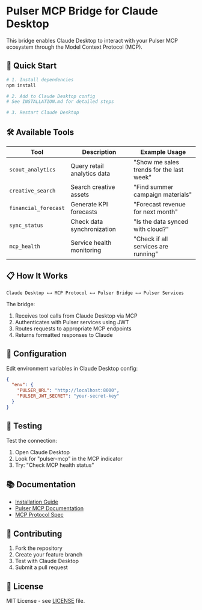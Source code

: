 # Pulser MCP Bridge for Claude Desktop

This bridge enables Claude Desktop to interact with your Pulser MCP ecosystem through the Model Context Protocol (MCP).

## 🚀 Quick Start

```bash
# 1. Install dependencies
npm install

# 2. Add to Claude Desktop config
# See INSTALLATION.md for detailed steps

# 3. Restart Claude Desktop
```

## 🛠️ Available Tools

| Tool | Description | Example Usage |
|------|-------------|---------------|
| `scout_analytics` | Query retail analytics data | "Show me sales trends for the last week" |
| `creative_search` | Search creative assets | "Find summer campaign materials" |
| `financial_forecast` | Generate KPI forecasts | "Forecast revenue for next month" |
| `sync_status` | Check data synchronization | "Is the data synced with cloud?" |
| `mcp_health` | Service health monitoring | "Check if all services are running" |

## 📋 How It Works

```
Claude Desktop ←→ MCP Protocol ←→ Pulser Bridge ←→ Pulser Services
```

The bridge:
1. Receives tool calls from Claude Desktop via MCP
2. Authenticates with Pulser services using JWT
3. Routes requests to appropriate MCP endpoints
4. Returns formatted responses to Claude

## 🔧 Configuration

Edit environment variables in Claude Desktop config:

```json
{
  "env": {
    "PULSER_URL": "http://localhost:8000",
    "PULSER_JWT_SECRET": "your-secret-key"
  }
}
```

## 🧪 Testing

Test the connection:
1. Open Claude Desktop
2. Look for "pulser-mcp" in the MCP indicator
3. Try: "Check MCP health status"

## 📚 Documentation

- [Installation Guide](INSTALLATION.md)
- [Pulser MCP Documentation](../README.md)
- [MCP Protocol Spec](https://modelcontextprotocol.io)

## 🤝 Contributing

1. Fork the repository
2. Create your feature branch
3. Test with Claude Desktop
4. Submit a pull request

## 📄 License

MIT License - see [LICENSE](../LICENSE) file.